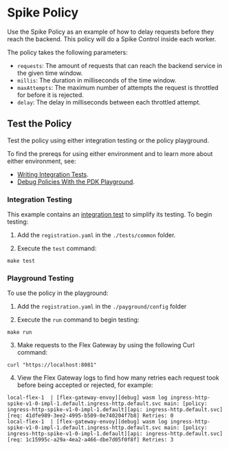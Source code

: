 # Spike Policy

Use the Spike Policy as an example of how to delay requests before they reach the backend.
This policy will do a Spike Control inside each worker.

The policy takes the following parameters:
* `requests`: The amount of requests that can reach the backend service in the given time window.
* `millis`: The duration in milliseconds of the time window.
* `maxAttempts`: The maximum number of attempts the request is throttled for before it is rejected.
* `delay`: The delay in milliseconds between each throttled attempt.

## Test the Policy

Test the policy using either integration testing or the policy playground.

To find the prereqs for using either environment and to learn more about either environment, see:

* [Writing Integration Tests](https://docs.mulesoft.com/pdk/latest/policies-pdk-integration-tests).
* [Debug Policies With the PDK Playground](https://docs.mulesoft.com/pdk/latest/policies-pdk-debug-local).

### Integration Testing

This example contains an [integration test](./tests/requests.rs) to simplify its testing. To begin testing:

1. Add the `registration.yaml` in the `./tests/common` folder.

2. Execute the `test` command:

``` shell
make test
```

### Playground Testing

To use the policy in the playground:

1. Add the `registration.yaml` in the `./payground/config` folder

2. Execute the `run` command to begin testing:

``` shell
make run
```

3. Make requests to the Flex Gateway by using the following Curl command:

```shell
curl "https://localhost:8081"
```

4. View the Flex Gateway logs to find how many retries each request took before being accepted or rejected, for example:

```text
local-flex-1  | [flex-gateway-envoy][debug] wasm log ingress-http-spike-v1-0-impl-1.default.ingress-http.default.svc main: [policy: ingress-http-spike-v1-0-impl-1.default][api: ingress-http.default.svc][req: 41dfe989-3ee2-4995-b509-0e740204f7b8] Retries: 0
local-flex-1  | [flex-gateway-envoy][debug] wasm log ingress-http-spike-v1-0-impl-1.default.ingress-http.default.svc main: [policy: ingress-http-spike-v1-0-impl-1.default][api: ingress-http.default.svc][req: 1c15995c-a29a-4ea2-a466-dbe7d05f0f8f] Retries: 3
```